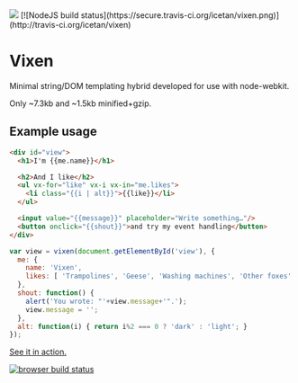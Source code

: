 <img src="https://raw.github.com/icetan/vixen/gh-pages/logo.png">
[![NodeJS build status](https://secure.travis-ci.org/icetan/vixen.png)](http://travis-ci.org/icetan/vixen)

Vixen
=====

Minimal string/DOM templating hybrid developed for use with node-webkit.

Only ~7.3kb and ~1.5kb minified+gzip.

Example usage
-------------

```html
<div id="view">
  <h1>I'm {{me.name}}</h1>

  <h2>And I like</h2>
  <ul vx-for="like" vx-i vx-in="me.likes">
    <li class="{{i | alt}}">{{like}}</li>
  </ul>

  <input value="{{message}}" placeholder="Write something…"/>
  <button onclick="{{shout}}">and try my event handling</button>
</div>
```

```javascript
var view = vixen(document.getElementById('view'), {
  me: {
    name: 'Vixen',
    likes: [ 'Trampolines', 'Geese', 'Washing machines', 'Other foxes' ]
  },
  shout: function() {
    alert('You wrote: "'+view.message+'".');
    view.message = '';
  },
  alt: function(i) { return i%2 === 0 ? 'dark' : 'light'; }
});
```

[See it in action.](http://icetan.github.com/vixen)

[![browser build status](https://ci.testling.com/icetan/vixen.png)](https://ci.testling.com/icetan/vixen)
